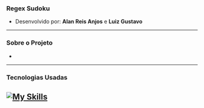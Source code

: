 ### Regex Sudoku
- Desenvolvido por: **Alan Reis Anjos** e **Luiz Gustavo**
---
### Sobre o Projeto
-
---
### Tecnologias Usadas
[![My Skills](https://skillicons.dev/icons?i=py)](https://skillicons.dev)
---